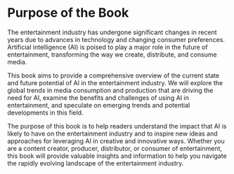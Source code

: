 Purpose of the Book
============================================

The entertainment industry has undergone significant changes in recent years due to advances in technology and changing consumer preferences. Artificial intelligence (AI) is poised to play a major role in the future of entertainment, transforming the way we create, distribute, and consume media.

This book aims to provide a comprehensive overview of the current state and future potential of AI in the entertainment industry. We will explore the global trends in media consumption and production that are driving the need for AI, examine the benefits and challenges of using AI in entertainment, and speculate on emerging trends and potential developments in this field.

The purpose of this book is to help readers understand the impact that AI is likely to have on the entertainment industry and to inspire new ideas and approaches for leveraging AI in creative and innovative ways. Whether you are a content creator, producer, distributor, or consumer of entertainment, this book will provide valuable insights and information to help you navigate the rapidly evolving landscape of the entertainment industry.
